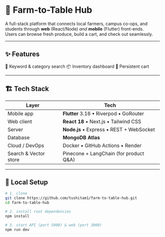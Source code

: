 # 🥑 Farm-to-Table Hub

A full-stack platform that connects local farmers, campus co-ops, and students through
**web** (React/Node) *and* **mobile** (Flutter) front-ends.  
Users can browse fresh produce, build a cart, and check out seamlessly.

---

## ✨ Features
🔎  Keyword & category search
📦 Inventory dashboard 
🛒  Persistent cart


---

## 🏗️ Tech Stack
| Layer | Tech |
|-------|------|
| Mobile app | **Flutter** 3.16 • Riverpod • GoRouter |
| Web client | **React 18** • Next.js • Tailwind CSS |
| Server | **Node.js** • Express • REST + WebSocket |
| Database | **MongoDB Atlas** |
| Cloud / DevOps | Docker • GitHub Actions • Render |
| Search & Vector store | Pinecone + LangChain (for product Q&A) |

---

## 🚀 Local Setup

```bash
# 1. clone
git clone https://github.com/tushitam1/farm-to-table-hub.git
cd farm-to-table-hub

# 2. install root dependencies
npm install

# 3. start API (port 5000) & web (port 3000)
npm run dev
